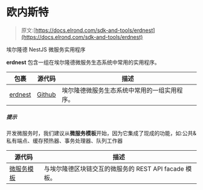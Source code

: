# 欧内斯特

> 原文:[https://docs.elrond.com/sdk-and-tools/erdnest](https://docs.elrond.com/sdk-and-tools/erdnest)

 埃尔隆德 NestJS 微服务实用程序

**erdnest** 包含一组在埃尔隆德微服务生态系统中常用的实用程序。

| 包裹 | 源代码 | 描述 |
| --- | --- | --- |
| [erdnest](https://www.npmjs.com/package/@elrondnetwork/erdnest) | [Github](https://github.com/ElrondNetwork/erdnest) | 埃尔隆德微服务生态系统中常用的一组实用程序。 |

##### 提示

开发微服务时，我们建议从**微服务模板**开始，因为它集成了现成的功能，如:公共&私有端点、缓存预热器、事务处理器、队列工作器

| 源代码 | 描述 |
| --- | --- |
| [微服务模板](https://github.com/ElrondNetwork/microservice-template) | 与埃尔隆德区块链交互的微服务的 REST API facade 模板。 |